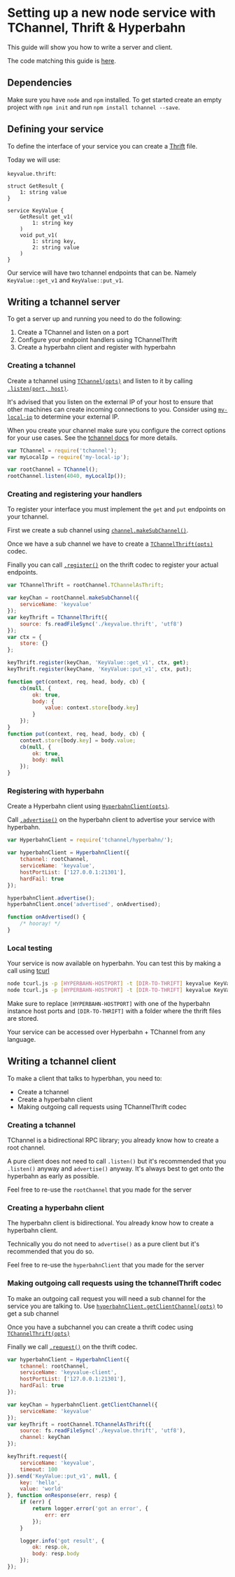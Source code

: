 # Setting up a new node service with TChannel, Thrift & Hyperbahn

This guide will show you how to write a server and client.

The code matching this guide is [here](./examples/keyvalue/).

## Dependencies

Make sure you have `node` and `npm` installed. To get started
create an empty project with `npm init` and run
`npm install tchannel --save`.

## Defining your service

To define the interface of your service you can create a
[Thrift](https://thrift.apache.org) file.

Today we will use:

`keyvalue.thrift`:
```thrift
struct GetResult {
    1: string value
}

service KeyValue {
    GetResult get_v1(
        1: string key
    )
    void put_v1(
        1: string key,
        2: string value
    )
}
```

Our service will have two tchannel endpoints that can be.
Namely `KeyValue::get_v1` and `KeyValue::put_v1`.

## Writing a tchannel server

To get a server up and running you need to do the following:

1. Create a TChannel and listen on a port
2. Configure your endpoint handlers using TChannelThrift
3. Create a hyperbahn client and register with hyperbahn

### Creating a tchannel

Create a tchannel using [`TChannel(opts)`](./docs/channel.md#var-channel--tchanneloptions) and listen to it by calling [`.listen(port, host)`](./docs/channel.md#channellistenport-host-callback).

It's advised that you listen on the external IP of your host to
ensure that other machines can create incoming connections to you.
Consider using [`my-local-ip`](https://github.com/dominictarr/my-local-ip) to determine your external IP.

When you create your channel make sure you configure the correct
options for your use cases. See the [tchannel docs](./docs/channel.md)
for more details.

```js
var TChannel = require('tchannel');
var myLocalIp = require('my-local-ip');

var rootChannel = TChannel();
rootChannel.listen(4040, myLocalIp());
```

### Creating and registering your handlers

To register your interface you must implement the `get` and `put`
endpoints on your tchannel.

First we create a sub channel using [`channel.makeSubChannel()`](./docs/sub-channels.md#channelmakesubchanneloptions).

Once we have a sub channel we have to create a [`TChannelThrift(opts)`](./docs/as-thrift.md#var-tchannelthrift--tchannelthriftops) codec.

Finally you can call [`.register()`](./docs/as-thrift.md#tchannelthriftregistertchannel-arg1-ctx-handlerfn) on the thrift
codec to register your actual endpoints.

```js
var TChannelThrift = rootChannel.TChannelAsThrift;

var keyChan = rootChannel.makeSubChannel({
    serviceName: 'keyvalue'
});
var keyThrift = TChannelThrift({
    source: fs.readFileSync('./keyvalue.thrift', 'utf8')
});
var ctx = {
    store: {}
};

keyThrift.register(keyChan, 'KeyValue::get_v1', ctx, get);
keyThrift.register(keyChane, 'KeyValue::put_v1', ctx, put);

function get(context, req, head, body, cb) {
    cb(null, {
        ok: true,
        body: {
            value: context.store[body.key]
        }
    });
}
function put(context, req, head, body, cb) {
    context.store[body.key] = body.value;
    cb(null, {
        ok: true,
        body: null
    });
}
```

### Registering with hyperbahn

Create a Hyperbahn client using [`HyperbahnClient(opts)`](./docs/hyperbahn.md#var-hyperbahnclient--hyperbahnclientoptions).

Call [`.advertise()`](./docs/hyperbahn.md#hyperbahnclientadvertise)
on the hyperbahn client to advertise your service with hyperbahn.

```js
var HyperbahnClient = require('tchannel/hyperbahn/');

var hyperbahnClient = HyperbahnClient({
    tchannel: rootChannel,
    serviceName: 'keyvalue',
    hostPortList: ['127.0.0.1:21301'],
    hardFail: true
});

hyperbahnClient.advertise();
hyperbahnClient.once('advertised', onAdvertised);

function onAdvertised() {
    /* hooray! */
}
```

### Local testing

Your service is now available on hyperbahn. You can test this by
making a call using [tcurl](https://github.com/uber/tcurl)

```sh
node tcurl.js -p [HYPERBAHN-HOSTPORT] -t [DIR-TO-THRIFT] keyvalue KeyValue::put_v1 -3 '{"key":"hello","value":"world"}'
node tcurl.js -p [HYPERBAHN-HOSTPORT] -t [DIR-TO-THRIFT] keyvalue KeyValue::get_v1 -3 '{"key":"hello"}'
```

Make sure to replace `[HYPERBAHN-HOSTPORT]` with one of the
hyperbahn instance host ports and `[DIR-TO-THRIFT]` with a folder
where the thrift files are stored.

Your service can be accessed over Hyperbahn + TChannel from any
language.

## Writing a tchannel client

To make a client that talks to hyperbhan, you need to:

 - Create a tchannel
 - Create a hyperbahn client
 - Making outgoing call requests using TChannelThrift codec

### Creating a tchannel

TChannel is a bidirectional RPC library; you already know how
to create a root channel.

A pure client does not need to call `.listen()` but it's
recommended that you `.listen()` anyway and `advertise()` anyway.
It's always best to get onto the hyperbahn as early as possible.

Feel free to re-use the `rootChannel` that you made for the server

### Creating a hyperbahn client

The hyperbahn client is bidirectional. You already know how to
create a hyperbahn client.

Technically you do not need to `advertise()` as a pure client but
it's recommended that you do so.

Feel free to re-use the `hyperbahnClient` that you made for the server

### Making outgoing call requests using the tchannelThrift codec

To make an outgoing call request you will need a sub channel
for the service you are talking to. Use
[`hyperbahnClient.getClientChannel(opts)`](./docs/hyperbahn.md#hyperbahnclientgetclientchannelopts) to get a sub channel

Once you have a subchannel you can create a thrift codec using
[`TChannelThrift(opts)`](./docs/as-thrift.md#var-tchannelthrift--tchannelthriftopts)

Finally we call [`.request()`](./docs/as-thrift.md#tchannelthriftrequestreqoptssendendpoint-head-body-cb)
on the thrift codec.

```js
var hyperbahnClient = HyperbahnClient({
    tchannel: rootChannel,
    serviceName: 'keyvalue-client',
    hostPortList: ['127.0.0.1:21301'],
    hardFail: true
});

var keyChan = hyperbahnClient.getClientChannel({
    serviceName: 'keyvalue'
});
var keyThrift = rootChannel.TChannelAsThrift({
    source: fs.readFileSync('./keyvalue.thrift', 'utf8'),
    channel: keyChan
});

keyThrift.request({
    serviceName: 'keyvalue',
    timeout: 100
}).send('KeyValue::put_v1', null, {
    key: 'hello',
    value: 'world'
}, function onResponse(err, resp) {
    if (err) {
        return logger.error('got an error', {
            err: err
        });
    }

    logger.info('got result', {
        ok: resp.ok,
        body: resp.body
    });
});
```
